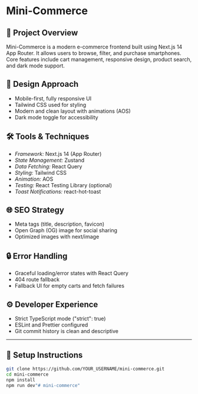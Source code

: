 # Mini-Commerce

## 🚀 Project Overview
Mini-Commerce is a modern e-commerce frontend built using Next.js 14 App Router. It allows users to browse, filter, and purchase smartphones. Core features include cart management, responsive design, product search, and dark mode support.

## 🎨 Design Approach
- Mobile-first, fully responsive UI
- Tailwind CSS used for styling
- Modern and clean layout with animations (AOS)
- Dark mode toggle for accessibility

## 🛠 Tools & Techniques
- *Framework:* Next.js 14 (App Router)
- *State Management:* Zustand
- *Data Fetching:* React Query
- *Styling:* Tailwind CSS
- *Animation:* AOS
- *Testing:* React Testing Library (optional)
- *Toast Notifications:* react-hot-toast

## 🌐 SEO Strategy
- Meta tags (title, description, favicon)
- Open Graph (OG) image for social sharing
- Optimized images with next/image

## 🔒 Error Handling
- Graceful loading/error states with React Query
- 404 route fallback
- Fallback UI for empty carts and fetch failures

## ⚙ Developer Experience
- Strict TypeScript mode ("strict": true)
- ESLint and Prettier configured
- Git commit history is clean and descriptive

---

## 📝 Setup Instructions

```bash
git clone https://github.com/YOUR_USERNAME/mini-commerce.git
cd mini-commerce
npm install
npm run dev"# mini-commerce" 
